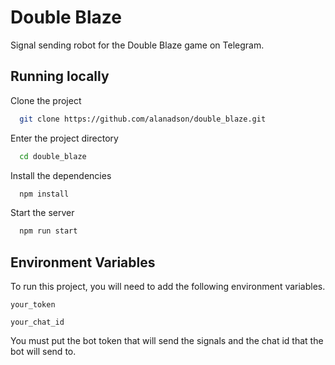 # Double Blaze

Signal sending robot for the Double Blaze game on Telegram.

## Running locally

Clone the project

```bash
  git clone https://github.com/alanadson/double_blaze.git
```

Enter the project directory

```bash
  cd double_blaze
```

Install the dependencies

```bash
  npm install
```

Start the server

```bash
  npm run start
```

## Environment Variables

To run this project, you will need to add the following environment variables.

`your_token`

`your_chat_id`

You must put the bot token that will send the signals and the chat id that the bot will send to.
